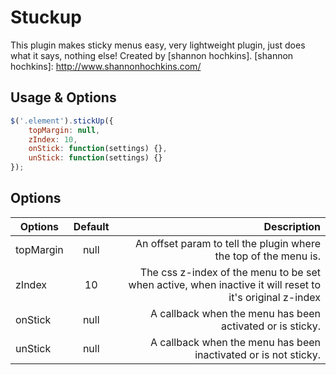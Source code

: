 Stuckup
===============
This plugin makes sticky menus easy, very lightweight plugin, just does what it says, nothing else! Created by [shannon hochkins].
[shannon hochkins]: http://www.shannonhochkins.com/

Usage & Options
--------------

```javascript
$('.element').stickUp({
    topMargin: null,
    zIndex: 10,
    onStick: function(settings) {},
    unStick: function(settings) {}
});
```


Options
--------------


| Options               | Default                               | Description  |
| --------------------- |:-------------------------------------:| ------------:|
| topMargin             | null                                  | An offset param to tell the plugin where the top of the menu is. |
| zIndex                | 10                                    | The css z-index of the menu to be set when active, when inactive it will reset to it's original z-index |
| onStick               | null                                  | A callback when the menu has been activated or is sticky. |
| unStick               | null                                  | A callback when the menu has been inactivated or is not sticky. |
    


